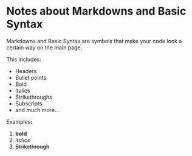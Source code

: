 # Notes about Markdowns and Basic Syntax

Markdowns and Basic Syntax are symbols that make your code look a certain way on the main page. 

This includes:

- Headers
- Bullet points
- Bold
- Italics
- Strikethroughs
- Subscripts
- and much more...

Examples:

1. **bold**
2. _italics_
3. ~~Strikethrough~~
